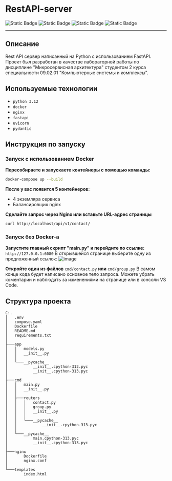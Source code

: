 # RestAPI-server
![Static Badge](https://img.shields.io/badge/Python-3.12-green?style=flat-square&logo=Python&logoColor=yellow&label=Python&labelColor=%23000000%09)
![Static Badge](https://img.shields.io/badge/Docker-blue?style=flat-square&logo=DOCKER&logoColor=white)
![Static Badge](https://img.shields.io/badge/Nginx-009639?logo=nginx&logoColor=white&style=flat-square)
![Static Badge](https://img.shields.io/badge/FastAPI-000000?style=flat-square&logo=FastAPI&logoColor=white)

---
## Описание
Rest API сервер написанный на Python с использованием FastAPI. 
Проект был разработан в качестве лабораторной работы по дисциплине "Микросервисная архитектура" студентом 2 курса специальности 09.02.01 "Компьютерные системы и комплексы".

## Используемые технологии
* `python 3.12`
* `docker`
* `nginx`
* `fastapi`
* `uvicorn`
* `pydantic`

## Инструкция по запуску
### Запуск с использованием Docker
**Пересобираете и запускаете контейнеры с помощью команды:**
```bash
docker-compose up --build
```
**После у вас появится 5 контейнеров:**
* 4 экземляра сервиса
* Балансировщик nginx

**Сделайте запрос через Nginx или вставьте URL-адрес страницы**
```bash
curl http://localhost/api/v1/contact/
```

### Запуск без Docker-a
**Запустите главный скрипт "main.py" и перейдите по ссылке:** `http://127.0.0.1:6080`
В открывшейся странице выберите одну из предложенный ссылок:
![image](https://github.com/user-attachments/assets/9f4659dc-9027-48c0-ad29-b83b1f243418)

**Откройте один из файлов** `cmd/contact.py` **или** `cmd/group.py`
В самом конце кода будет написано основное тело запроса. Можете убрать коментарии и наблюдать за изменениями на странице или в консоли VS Code.

## Структура проекта
```
C:.
│   .env
│   compose.yaml
│   Dockerfile
│   README.md
│   requirements.txt
│   
├───app
│   │   models.py
│   │   __init__.py
│   │
│   └───__pycache__
│           __init__.cpython-312.pyc
│           __init__.cpython-313.pyc
│
├───cmd
│   │   main.py
│   │   __init__.py
│   │
│   ├───routers
│   │   │   contact.py
│   │   │   group.py
│   │   │   __init__.py
│   │   │
│   │   └───__pycache__
│   │           __init__.cpython-313.pyc
│   │
│   └───__pycache__
│           main.cpython-313.pyc
│           __init__.cpython-313.pyc
│
├───nginx
│       Dockerfile
│       nginx.conf
│
└───templates
        index.html
```
